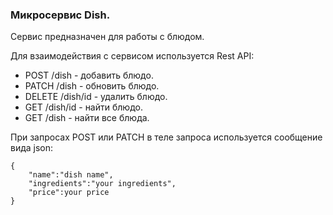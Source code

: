 ### Микросервис Dish.

Сервис предназначен для работы с блюдом.

Для взаимодействия с сервисом используется Rest API:

- POST /dish - добавить блюдо.
- PATCH /dish - обновить блюдо.
- DELETE /dish/id - удалить блюдо.
- GET /dish/id - найти блюдо.
- GET /dish - найти все блюда.

При запросах POST или PATCH в теле запроса используется сообщение вида json:

    {
        "name":"dish name",
        "ingredients":"your ingredients",
        "price":your price
    }